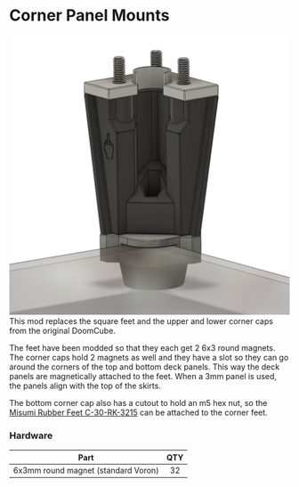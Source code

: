 # Corner Panel Mounts

![Corner Panel Mount](Images/corner_cap.png)
This mod replaces the square feet and the upper and lower corner caps from the original DoomCube.

The feet have been modded so that they each get 2 6x3 round magnets. The corner caps hold 2 magnets as well and they have a slot so they can go around the corners of the top and bottom deck panels. This way the deck panels are magnetically attached to the feet. When a 3mm panel is used, the panels align with the top of the skirts.

The bottom corner cap also has a cutout to hold an m5 hex nut, so the [Misumi Rubber Feet C-30-RK-3215](https://uk.misumi-ec.com/vona2/detail/110500157910/?HissuCode=C-30-RK-3215) can be attached to the corner feet.

### Hardware
Part|QTY
:---:|:---:
6x3mm round magnet (standard Voron)| 32
